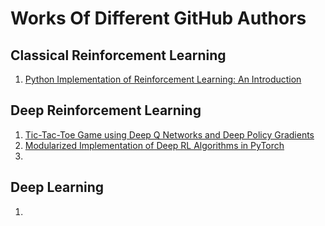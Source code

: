 # Works Of Different GitHub Authors

## Classical Reinforcement Learning
1. [Python Implementation of Reinforcement Learning: An Introduction ](https://github.com/ShangtongZhang/reinforcement-learning-an-introduction)

## Deep Reinforcement Learning
1. [Tic-Tac-Toe Game using Deep Q Networks and Deep Policy Gradients](https://github.com/cpuheater/tic-tac-toe-deep-rl-lab)
2. [Modularized Implementation of Deep RL Algorithms in PyTorch](https://github.com/ShangtongZhang/DeepRL)
3. []()

## Deep Learning
1. []()
